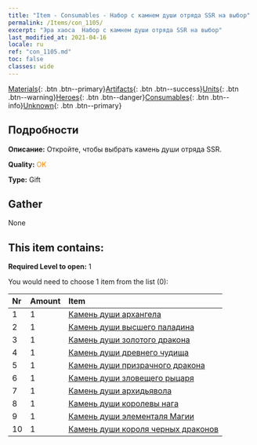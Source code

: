 ```yaml
---
title: "Item - Consumables - Набор с камнем души отряда SSR на выбор"
permalink: /Items/con_1105/
excerpt: "Эра хаоса  Набор с камнем души отряда SSR на выбор"
last_modified_at: 2021-04-16
locale: ru
ref: "con_1105.md"
toc: false
classes: wide
---
```

 [Materials](/ru/Items/){: .btn .btn--primary}[Artifacts](/ru/Items/Artifacts/){: .btn .btn--success}[Units](/ru/Items/Units/){: .btn .btn--warning}[Heroes](/ru/Items/Heroes/){: .btn .btn--danger}[Consumables](/ru/Items/Consumables/){: .btn .btn--info}[Unknown](/ru/Items/Unknown/){: .btn .btn--primary}

## Подробности
 **Описание:** Откройте, чтобы выбрать камень души отряда SSR.

 **Quality:** <span style="color: #FF8C00">OK</span>

 **Type:** Gift

## Gather

  None

## This item contains:

 **Required Level to open:** 1

 You would need to choose 1 item from the list (0):

  | Nr | Amount |     Item    |
  |:---|:-------|:------------|
  | 1 | 1 | [Камень души архангела](/ru/Items/unt_288/) |  | 
  | 2 | 1 | [Камень души высшего паладина](/ru/Items/unt_289/) |  | 
  | 3 | 1 | [Камень души золотого дракона](/ru/Items/unt_295/) |  | 
  | 4 | 1 | [Камень души древнего чудища](/ru/Items/unt_311/) |  | 
  | 5 | 1 | [Камень души призрачного дракона](/ru/Items/unt_303/) |  | 
  | 6 | 1 | [Камень души зловещего рыцаря](/ru/Items/unt_302/) |  | 
  | 7 | 1 | [Камень души архидьявола](/ru/Items/unt_318/) |  | 
  | 8 | 1 | [Камень души королевы нага](/ru/Items/unt_325/) |  | 
  | 9 | 1 | [Камень души элементаля Магии](/ru/Items/unt_347/) |  | 
  | 10 | 1 | [Камень души короля черных драконов](/ru/Items/unt_334/) |  | 
